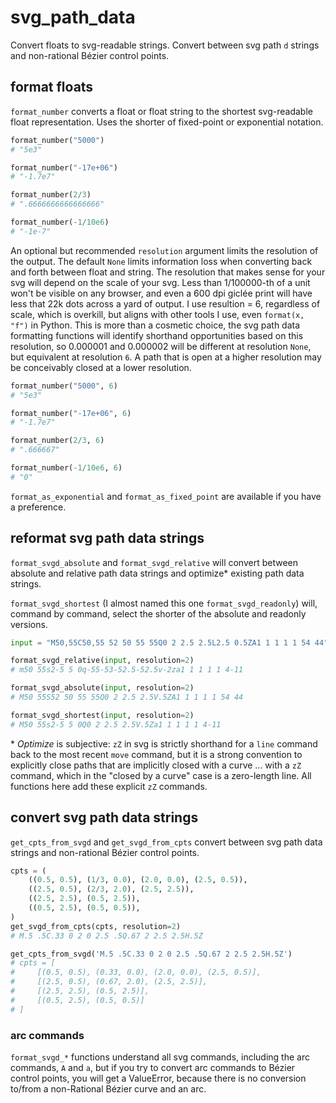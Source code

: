 # svg_path_data

Convert floats to svg-readable strings. Convert between svg path `d` strings and non-rational Bézier control points.

## format floats

`format_number` converts a float or float string to the shortest svg-readable float representation. Uses the shorter of fixed-point or exponential notation.

```python
format_number("5000")
# "5e3"

format_number("-17e+06")
# "-1.7e7"

format_number(2/3)
# ".6666666666666666"

format_number(-1/10e6)
# "-1e-7"
```

An optional but recommended `resolution` argument limits the resolution of the output. The default `None` limits information loss when converting back and forth between float and string. The resolution that makes sense for your svg will depend on the scale of your svg. Less than 1/100000-th of a unit won't be visible on any browser, and even a 600 dpi giclée print will have less that 22k dots across a yard of output. I use resultion = 6, regardless of scale, which is overkill, but aligns with other tools I use, even `format(x, "f")` in Python. This is more than a cosmetic choice, the svg path data formatting functions will identify shorthand opportunities based on this resolution, so 0.000001 and 0.000002 will be different at resolution `None`, but equivalent at resolution `6`. A path that is open at a higher resolution may be conceivably closed at a lower resolution.

```python
format_number("5000", 6)
# "5e3"

format_number("-17e+06", 6)
# "-1.7e7"

format_number(2/3, 6)
# ".666667"

format_number(-1/10e6, 6)
# "0"
```

`format_as_exponential` and `format_as_fixed_point` are available if you have a preference.


## reformat svg path data strings

`format_svgd_absolute` and `format_svgd_relative` will convert between absolute and relative path data strings and optimize\* existing path data strings.

`format_svgd_shortest` (I almost named this one `format_svgd_readonly`) will, command by command, select the shorter of the absolute and readonly versions.

```python
input = "M50,55C50,55 52 50 55 55Q0 2 2.5 2.5L2.5 0.5ZA1 1 1 1 1 54 44"

format_svgd_relative(input, resolution=2)
# m50 55s2-5 5 0q-55-53-52.5-52.5v-2za1 1 1 1 1 4-11

format_svgd_absolute(input, resolution=2)
# M50 55S52 50 55 55Q0 2 2.5 2.5V.5ZA1 1 1 1 1 54 44

format_svgd_shortest(input, resolution=2)
# M50 55s2-5 5 0Q0 2 2.5 2.5V.5Za1 1 1 1 1 4-11
```

\* *Optimize* is subjective: `zZ` in svg is strictly shorthand for a `line` command back to the most recent `move` command, but it is a strong convention to explicitly close paths that are implicitly closed with a curve ... with a `zZ` command, which in the "closed by a curve" case is a zero-length line. All functions here add these explicit `zZ` commands.

## convert svg path data strings

`get_cpts_from_svgd` and `get_svgd_from_cpts` convert between svg path data strings and non-rational Bézier control points.

```python
cpts = (
    ((0.5, 0.5), (1/3, 0.0), (2.0, 0.0), (2.5, 0.5)),
    ((2.5, 0.5), (2/3, 2.0), (2.5, 2.5)),
    ((2.5, 2.5), (0.5, 2.5)),
    ((0.5, 2.5), (0.5, 0.5)),
)
get_svgd_from_cpts(cpts, resolution=2)
# M.5 .5C.33 0 2 0 2.5 .5Q.67 2 2.5 2.5H.5Z

get_cpts_from_svgd('M.5 .5C.33 0 2 0 2.5 .5Q.67 2 2.5 2.5H.5Z')
# cpts = [
#     [(0.5, 0.5), (0.33, 0.0), (2.0, 0.0), (2.5, 0.5)],
#     [(2.5, 0.5), (0.67, 2.0), (2.5, 2.5)],
#     [(2.5, 2.5), (0.5, 2.5)],
#     [(0.5, 2.5), (0.5, 0.5)]
# ]
```

### arc commands

`format_svgd_*` functions understand all svg commands, including the arc commands, `A` and `a`, but if you try to convert arc commands to Bézier control points, you will get a ValueError, because there is no conversion to/from a non-Rational Bézier curve and an arc.
